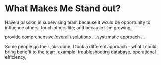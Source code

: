 # What Makes Me Stand out?

Have a passion in supervising team because it would be opportunity to influence others, touch others life; and because I am growing.  

provide comprehensive (overall) solutions ... systematic approach ...

Some people go their jobs done.  I took a different approach - what I could bring benefit to the team.  example: troubleshooting database, operational efficiency,
